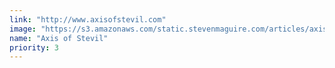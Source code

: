 ```yaml
---
link: "http://www.axisofstevil.com"
image: "https://s3.amazonaws.com/static.stevenmaguire.com/articles/axisofstevil.jpg"
name: "Axis of Stevil"
priority: 3
---
```

